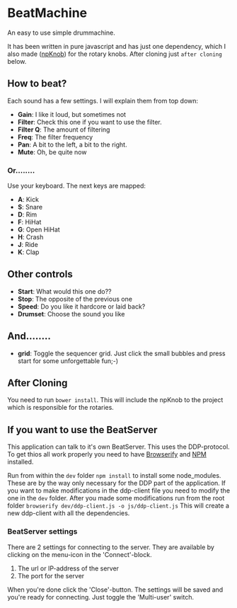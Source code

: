 # BeatMachine #

An easy to use simple drummachine.

It has been written in pure javascript and has just one dependency, which I also made ([npKnob](https://bitbucket.org/Navelpluisje/npknob)) for the rotary knobs.
After cloning just `after cloning` below.

## How to beat? ##

Each sound has a few settings. I will explain them from top down:

* **Gain**: I like it loud, but sometimes not
* **Filter**: Check this one if you want to use the filter.
* **Filter Q**: The amount of filtering
* **Freq**: The filter frequency
* **Pan**: A bit to the left, a bit to the right.
* **Mute**: Oh, be quite now

### Or........ ###
Use your keyboard. The next keys are mapped:

* **A**: Kick
* **S**: Snare
* **D**: Rim
* **F**: HiHat
* **G**: Open HiHat
* **H**: Crash
* **J**: Ride
* **K**: Clap

## Other controls ##

* **Start**: What would this one do??
* **Stop**: The opposite of the previous one
* **Speed**: Do you like it hardcore or laid back?
* **Drumset**: Choose the sound you like

## And........ ##

* **grid**: Toggle the sequencer grid. Just click the small bubbles and press start for some unforgettable fun;-)

## After Cloning ##
You need to run `bower install`. This will include the npKnob to the project which is responsible for the rotaries.

## If you want to use the BeatServer ##
This application can talk to it's own BeatServer. This uses the DDP-protocol.
To get thios all work properly you need to have [Browserify](http://browserify.org/) and [NPM](https://www.npmjs.com/) installed.

Run from within the `dev` folder `npm install`  to install some node_modules. These are by the way only necessary for the DDP part of the application. If you want to make modifications in the ddp-client file you need to modify the one in the `dev` folder. After you made some modifications run from the root folder `browserify dev/ddp-client.js -o js/ddp-client.js` This will create a new ddp-client with all the dependencies.

### BeatServer settings ###
There are 2 settings for connecting to the server. They are available by clicking on the menu-icon in the 'Connect'-block.

1. The url or IP-address of the server
2. The port for the server

When you're done click the 'Close'-button. The settings will be saved and you're ready for connecting. Just toggle the 'Multi-user' switch.